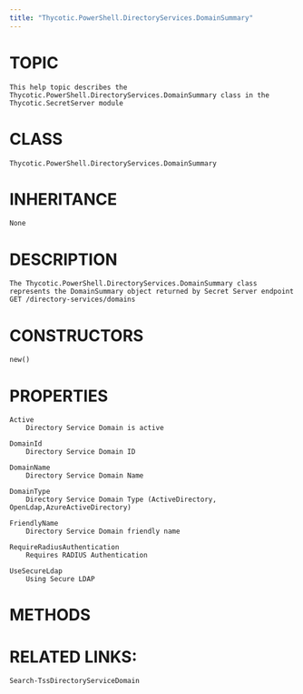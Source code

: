 ```yaml
---
title: "Thycotic.PowerShell.DirectoryServices.DomainSummary"
---
```


# TOPIC
    This help topic describes the Thycotic.PowerShell.DirectoryServices.DomainSummary class in the Thycotic.SecretServer module

# CLASS
    Thycotic.PowerShell.DirectoryServices.DomainSummary

# INHERITANCE
    None

# DESCRIPTION
    The Thycotic.PowerShell.DirectoryServices.DomainSummary class represents the DomainSummary object returned by Secret Server endpoint GET /directory-services/domains

# CONSTRUCTORS
    new()

# PROPERTIES
    Active
        Directory Service Domain is active

    DomainId
        Directory Service Domain ID

    DomainName
        Directory Service Domain Name

    DomainType
        Directory Service Domain Type (ActiveDirectory, OpenLdap,AzureActiveDirectory)

    FriendlyName
        Directory Service Domain friendly name

    RequireRadiusAuthentication
        Requires RADIUS Authentication

    UseSecureLdap
        Using Secure LDAP

# METHODS

# RELATED LINKS:
    Search-TssDirectoryServiceDomain